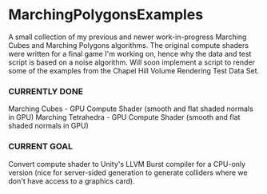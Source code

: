 # MarchingPolygonsExamples

A small collection of my previous and newer work-in-progress Marching Cubes and Marching Polygons algorithms. The original compute shaders were written for a final game I'm working on, hence why the data and test script is based on a noise algorithm. Will soon implement a script to render some of the examples from the Chapel Hill Volume Rendering Test Data Set.

### CURRENTLY DONE
Marching Cubes - GPU Compute Shader (smooth and flat shaded normals in GPU)
Marching Tetrahedra - GPU Compute Shader (smooth and flat shaded normals in GPU)

### CURRENT GOAL
Convert compute shader to Unity's LLVM Burst compiler for a CPU-only version (nice for server-sided generation to generate colliders where we don't have access to a graphics card).
